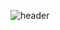 <!--타이틀-->
![header](https://capsule-render.vercel.app/api?type=venom&color=gradient&height=300&section=header&text=heesu%20Jang&fontSize=100&stroke=FFFFFF)
